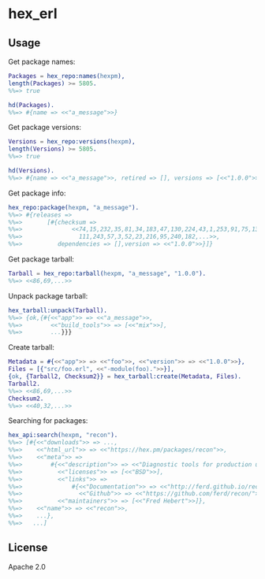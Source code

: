 # hex_erl

## Usage

Get package names:

```erlang
Packages = hex_repo:names(hexpm),
length(Packages) >= 5805.
%%=> true

hd(Packages).
%%=> #{name => <<"a_message">>}
```

Get package versions:

```erlang
Versions = hex_repo:versions(hexpm),
length(Versions) >= 5805.
%%=> true

hd(Versions).
%%=> #{name => <<"a_message">>, retired => [], versions => [<<"1.0.0">>]}
```

Get package info:

```erlang
hex_repo:package(hexpm, "a_message").
%%=> #{releases =>
%%=>       [#{checksum =>
%%=>              <<74,15,232,35,81,34,183,47,130,224,43,1,253,91,75,134,
%%=>                111,243,57,3,52,23,216,95,240,182,...>>,
%%=>          dependencies => [],version => <<"1.0.0">>}]}
```

Get package tarball:

```erlang
Tarball = hex_repo:tarball(hexpm, "a_message", "1.0.0").
%%=> <<86,69,...>>
```

Unpack package tarball:

```erlang
hex_tarball:unpack(Tarball).
%%=> {ok,{#{<<"app">> => <<"a_message">>,
%%=>        <<"build_tools">> => [<<"mix">>],
%%=>        ...}}}
```

Create tarball:

```erlang
Metadata = #{<<"app">> => <<"foo">>, <<"version">> => <<"1.0.0">>},
Files = [{"src/foo.erl", <<"-module(foo).">>}],
{ok, {Tarball2, Checksum2}} = hex_tarball:create(Metadata, Files).
Tarball2.
%%=> <<86,69,...>>
Checksum2.
%%=> <<40,32,...>>
```

Searching for packages:

```erlang
hex_api:search(hexpm, "recon").
%%=> [#{<<"downloads">> => ...,
%%=>    <<"html_url">> => <<"https://hex.pm/packages/recon">>,
%%=>    <<"meta">> =>
%%=>        #{<<"description">> => <<"Diagnostic tools for production use">>,
%%=>          <<"licenses">> => [<<"BSD">>],
%%=>          <<"links">> =>
%%=>              #{<<"Documentation">> => <<"http://ferd.github.io/recon/">>,
%%=>                <<"Github">> => <<"https://github.com/ferd/recon/">>},
%%=>          <<"maintainers">> => [<<"Fred Hebert">>]},
%%=>    <<"name">> => <<"recon">>,
%%=>    ...},
%%=>   ...]
```

## License

Apache 2.0
